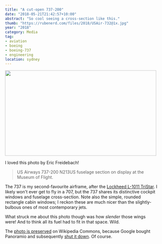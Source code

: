 ```yaml
---
title: "A cut-open 737-200"
date: "2018-05-21T21:42:57+10:00"
abstract: "So cool seeing a cross-section like this."
thumb: "https://rubenerd.com/files/2018/USAir-732@1x.jpg"
year: "2018"
category: Media
tag:
- aviation
- boeing
- boeing-737
- engineering 
location: sydney
---
```

<p><img src="https://rubenerd.com/files/2018/USAir-732@1x.jpg" srcset="https://rubenerd.com/files/2018/USAir-732@1x.jpg 1x, https://rubenerd.com/files/2018/USAir-732@2x.jpg 2x" alt="" style="width:500px; height:281px;" /></p>

I loved this photo by Eric Freidebach!

> US Airways 737-200 N213US fuselage section on display at the Museum of Flight.

The 737 is my second-favourite airframe, after the [Lockheed L-1011 TriStar]. I likely won't ever get to fly in a 707, but the 737 shares its distinctive cockpit windows and fuselage cross-section. Note also the simple, rounded rectangle cabin windows; I reckon these are much nicer than the slightly-bulbous ones of most contemporary jets.

What struck me about this photo though was how *slender* those wings were! And to think all its fuel had to fit in that space. Wild.

The [photo is preserved] on Wikipedia Commons, because Google bought Panoramio and subsequently [shut it down]. Of course.

[photo is preserved]: https://commons.wikimedia.org/wiki/File:Tukwila,_WA,_USA_-_panoramio_(11).jpg
[shut it down]: https://www.panoramio.com/photo/116204765 "Original source of the image"
[Lockheed L-1011 TriStar]: https://rubenerd.com/the-first-tristar/

